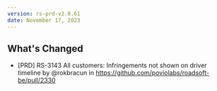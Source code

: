 ```yaml
---
version: rs-prd-v2.0.61
date: November 17, 2023
---
```


## What's Changed
* [PRD] RS-3143 All customers: Infringements not shown on driver timeline by @rokbracun in https://github.com/poviolabs/roadsoft-be/pull/2330